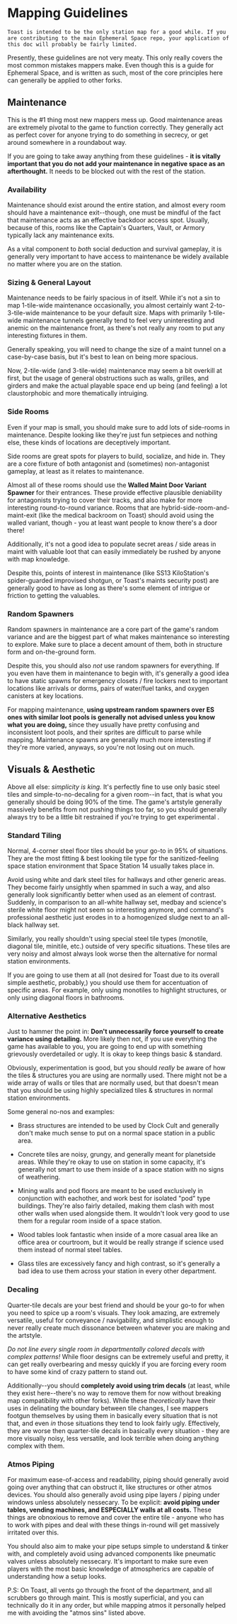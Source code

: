 # Mapping Guidelines
```admonish warning "Disclaimer"
Toast is intended to be the only station map for a good while. If you are contributing to the main Ephemeral Space repo, your application of this doc will probably be fairly limited.
```

Presently, these guidelines are not very meaty. This only really covers the most common mistakes mappers make.
Even though this is a guide for Ephemeral Space, and is written as such, most of the core principles here can generally be applied to other forks.

## Maintenance
This is the #1 thing most new mappers mess up. Good maintenance areas are extremely pivotal to the game to function correctly. They generally act as perfect cover for anyone trying to do something in secrecy, or get around somewhere in a roundabout way.

If you are going to take away anything from these guidelines - **it is vitally important that you do not add your maintenance in negative space as an afterthought.** It needs to be blocked out with the rest of the station.

### Availability
Maintenance should exist around the entire station, and almost every room should have a maintenance exit--though, one must be mindful of the fact that maintenance acts as an effective backdoor access spot. Usually, because of this, rooms like the Captain's Quarters, Vault, or Armory typically lack any maintenance exits.

As a vital component to *both* social deduction and survival gameplay, it is generally very important to have access to maintenance be widely available no matter where you are on the station.

### Sizing & General Layout
Maintenance needs to be fairly spacious in of itself. While it's not a sin to map 1-tile-wide maintenance occasionally, you almost certainly want 2-to-3-tile-wide maintenance to be your default size. Maps with primarily 1-tile-wide maintenance tunnels generally tend to feel very uninteresting and anemic on the maintenance front, as there's not really any room to put any interesting fixtures in them.

Generally speaking, you will need to change the size of a maint tunnel on a case-by-case basis, but it's best to lean on being more spacious.

Now, 2-tile-wide (and 3-tile-wide) maintenance may seem a bit overkill at first, but the usage of general obstructions such as walls, grilles, and girders and make the actual playable space end up being (and feeling) a lot claustorphobic and more thematically intruiging.

### Side Rooms
Even if your map is small, you should make sure to add lots of side-rooms in maintenance. Despite looking like they're just fun setpieces and nothing else, these kinds of locations are deceptively important.

Side rooms are great spots for players to build, socialize, and hide in. They are a core fixture of both antagonist and (sometimes) non-antagonist gameplay, at least as it relates to maintenance.

Almost all of these rooms should use the **Walled Maint Door Variant Spawner** for their entrances. These provide effective plausible deniability for antagonists trying to cover their tracks, and also make for more interesting round-to-round variance. Rooms that are hybrid-side-room-and-maint-exit (like the medical backroom on Toast) should avoid using the walled variant, though - you at least want people to know there's a door there!

Additionally, it's not a good idea to populate secret areas / side areas in maint with valuable loot that can easily immediately be rushed by anyone with map knowledge.

Despite this, points of interest in maintenance (like SS13 KiloStation's spider-guarded improvised shotgun, or Toast's maints security post) are generally good to have as long as there's some element of intrigue or friction to getting the valuables.

### Random Spawners
Random spawners in maintenance are a core part of the game's random variance and are the biggest part of what makes maintenance so interesting to explore. Make sure to place a decent amount of them, both in structure form and on-the-ground form.

Despite this, you should also *not* use random spawners for everything. If you even have them in maintenance to begin with, it's generally a good idea to have static spawns for emergency closets / fire lockers next to important locations like arrivals or dorms, pairs of water/fuel tanks, and oxygen canisters at key locations.

For mapping maintenance, **using upstream random spawners over ES ones with similar loot pools is generally not advised unless you know what you are doing,** since they usually have pretty confusing and inconsistent loot pools, and their sprites are difficult to parse while mapping. Maintenance spawns are generally much more interesting if they're more varied, anyways, so you're not losing out on much.


## Visuals & Aesthetic
Above all else: *simplicity is king.* It's perfectly fine to use only basic steel tiles and simple-to-no-decaling for a given room--in fact, that is what you generally should be doing 90% of the time. The game's artstyle generally massively benefits from not pushing things too far, so you should generally always try to be a little bit restrained if you're trying to get experimental .


### Standard Tiling

Normal, 4-corner steel floor tiles should be your go-to in 95% of situations. They are the most fitting & best looking tile type for the sanitized-feeling space station environment that Space Station 14 usually takes place in.

Avoid using white and dark steel tiles for hallways and other generic areas. They become fairly unsightly when spammed in such a way, and also generally look significantly better when used as an element of contrast. 
Suddenly, in comparison to an all-white hallway set, medbay and science's sterile white floor might not seem so interesting anymore, and command's professional aesthetic just erodes in to a homogenized sludge next to an all-black hallway set.

Similarly, you really shouldn't using special steel tile types (monotile, diagonal tile, minitile, etc.) outside of very specific situations. These tiles are very noisy and almost always look worse then the alternative for normal station environments.

If you are going to use them at all (not desired for Toast due to its overall simple aesthetic, probably,) you should use them for accentuation of specific areas. For example, only using monotiles to highlight structures, or only using diagonal floors in bathrooms.

### Alternative Aesthetics
Just to hammer the point in: **Don't unnecessarily force yourself to create variance using detailing.** More likely then not, if you use everything the game has available to you, you are going to end up with something grievously overdetailed or ugly. It is okay to keep things basic & standard.

Obviously, experimentation is good, but you should *really* be aware of how the tiles & structures you are using are normally used. There might not be a wide array of walls or tiles that are normally used, but that doesn't mean that you should be using highly specialized tiles & structures in normal station environments.

Some general no-nos and examples:

- Brass structures are intended to be used by Clock Cult and generally don't make much sense to put on a normal space station in a public area.

- Concrete tiles are noisy, grungy, and generally meant for planetside areas. While they're okay to use on station in some capacity, it's generally not smart to use them inside of a space station with no signs of weathering.

- Mining walls and pod floors are meant to be used exclusively in conjunction with eachother, and work best for isolated "pod" type buildings. They're also fairly detailed, making them clash with most other walls when used alongside them. It wouldn't look very good to use them for a regular room inside of a space station.

- Wood tables look fantastic when inside of a more casual area like an office area or courtroom, but it would be really strange if science used them instead of normal steel tables.

- Glass tiles are excessively fancy and high contrast, so it's generally a bad idea to use them across your station in every other department.

### Decaling
Quarter-tile decals are your best friend and should be your go-to for when you need to spice up a room's visuals. They look amazing, are extremely versatile, useful for conveyance / navigability, and simplistic enough to never really create much dissonance between whatever you are making and the artstyle.

*Do not line every single room in departmentally colored decals with complex patterns!* While floor designs can be extremely useful and pretty, it can get really overbearing and messy quickly if you are forcing every room to have some kind of crazy pattern to stand out.

Additionally--you should **completely avoid using trim decals** (at least, while they exist here--there's no way to remove them for now without breaking map compatibility with other forks).
While these *theoretically* have their uses in delinating the boundary between tile changes, I see mappers footgun themselves by using them in basically every situation that is not that, and even *in* those situations they tend to look fairly ugly. Effectively, they are worse then quarter-tile decals in basically every situation - they are more visually noisy, less versatile, and look terrible when doing anything complex with them.

### Atmos Piping
For maximum ease-of-access and readability, piping should generally avoid going over anything that can obstruct it, like structures or other atmos devices. You should also generally avoid using pipe layers / piping under windows unless absolutely nessecary.
To be explicit: **avoid piping under tables, vending machines, and ESPECIALLY walls at all costs.** These things are obnoxious to remove and cover the entire tile - anyone who has to work with pipes and deal with these things in-round will get massively irritated over this.

You should also aim to make your pipe setups simple to understand & tinker with, and completely avoid using advanced components like pneumatic valves unless absolutely nessecary. It's important to make sure even players with the most basic knowledge of atmospherics are capable of understanding how a setup looks.

P.S: On Toast, all vents go through the front of the department, and all scrubbers go through maint. This is mostly superficial, and you can technically do it in any order, but while mapping atmos it personally helped me with avoiding the "atmos sins" listed above.